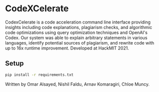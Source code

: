 # CodeXCelerate

CodexCelerate is a code acceleration command line interface providing insights including code explanations, plagiarism checks, and algorithmic code optimizations using query optimization techniques and OpenAI's Codex. Our system was able to explain arbitrary statements in various languages, identify potential sources of plagiarism, and rewrite code with up to 16x runtime improvement. Developed at HackMIT 2021.

## Setup
```sh
pip install -r requirements.txt
```

Written by Omar Alsayed, Nishil Faldu, Arnav Komaragiri, Chloe Muncy.
